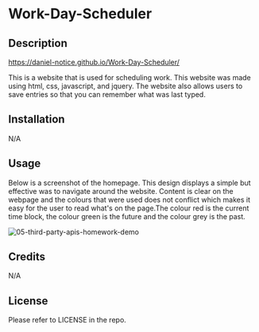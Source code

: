 # Work-Day-Scheduler

## Description
https://daniel-notice.github.io/Work-Day-Scheduler/

This is a website that is used for scheduling work. This website was made using html, css, javascript, and jquery. The website also allows users to save entries so that you can remember what was last typed. 

## Installation

N/A

## Usage

Below is a screenshot of the homepage. This design displays a simple but effective was to navigate around the website. Content is clear on the webpage and the colours that were used does not conflict which makes it easy for the user to read what's on the page.The colour red is the current time block, the colour green is the future and the colour grey is the past.

![05-third-party-apis-homework-demo](https://github.com/Daniel-Notice/Horiseon-Marketing-Website/assets/144740252/2806f18a-c5ab-4e97-a9e1-37f2ced90497)


## Credits

N/A

## License

Please refer to LICENSE in the repo.
